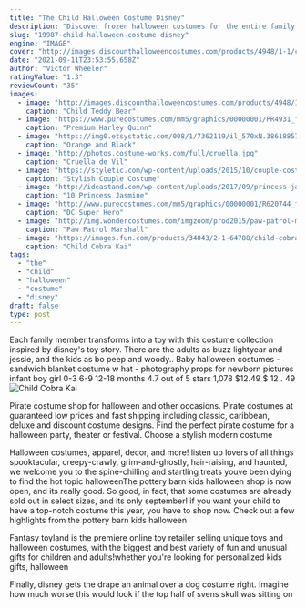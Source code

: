```yaml
---
title: "The Child Halloween Costume Disney"
description: "Discover frozen halloween costumes for the entire family at party city when it first debuted in 2013, disneys frozen became a worldwide sensation and an instant classic. Now you can celebrate the timeless tale and its sequel film with frozen costumes"
slug: "19987-child-halloween-costume-disney"
engine: "IMAGE"
cover: "http://images.discounthalloweencostumes.com/products/4948/1-1/child-teddy-bear-costume.jpg"
date: "2021-09-11T23:53:55.658Z"
author: "Victor Wheeler"
ratingValue: "1.3"
reviewCount: "35"
images:
  - image: "http://images.discounthalloweencostumes.com/products/4948/1-1/child-teddy-bear-costume.jpg"
    caption: "Child Teddy Bear"
  - image: "https://www.purecostumes.com/mm5/graphics/00000001/PR4931_full_1.jpg"
    caption: "Premium Harley Quinn"
  - image: "https://img0.etsystatic.com/008/1/7362119/il_570xN.386188570_ukyw.jpg"
    caption: "Orange and Black"
  - image: "http://photos.costume-works.com/full/cruella.jpg"
    caption: "Cruella de Vil"
  - image: "https://styletic.com/wp-content/uploads/2015/10/couple-costume-ideas/14-couple-costume-ideas.jpg"
    caption: "Stylish Couple Costume"
  - image: "http://ideastand.com/wp-content/uploads/2017/09/princess-jasmine-costume-diy/7-princess-jasmine-costume-diy-ideas.jpg"
    caption: "10 Princess Jasmine"
  - image: "http://www.purecostumes.com/mm5/graphics/00000001/R620744_full_1.jpg"
    caption: "DC Super Hero"
  - image: "http://img.wondercostumes.com/imgzoom/prod2015/paw-patrol-marshall-boy-costume.jpg"
    caption: "Paw Patrol Marshall"
  - image: "https://images.fun.com/products/34043/2-1-64788/child-cobra-kai-costume4.jpg"
    caption: "Child Cobra Kai"
tags:
  - "the"
  - "child"
  - "halloween"
  - "costume"
  - "disney"
draft: false
type: post
---
```


Each family member transforms into a toy with this costume collection inspired by disney's toy story. There are the adults as buzz lightyear and jessie, and the kids as bo peep and woody.. Baby halloween costumes - sandwich blanket costume w hat - photography props for newborn pictures infant boy girl 0-3 6-9 12-18 months 4.7 out of 5 stars 1,078 $12.49 $ 12 . 49
![Child Cobra Kai](https://images.fun.com/products/34043/2-1-64788/child-cobra-kai-costume4.jpg "Child Cobra Kai")

Pirate costume shop for halloween and other occasions. Pirate costumes at guaranteed low prices and fast shipping including classic, caribbean, deluxe and discount costume designs. Find the perfect pirate costume for a halloween party, theater or festival. Choose a stylish modern costume
<!--inArticleAds-->

<!--galleryOne-->

Halloween costumes, apparel, decor, and more! listen up lovers of all things spooktacular, creepy-crawly, grim-and-ghostly, hair-raising, and haunted, we welcome you to the spine-chilling and startling treats youve been dying to find  the hot topic halloweenThe pottery barn kids halloween shop is now open, and its really good. So good, in fact, that some costumes are already sold out in select sizes, and its only september! if you want your child to have a top-notch costume this year, you have to shop now. Check out a few highlights from the pottery barn kids halloween
<!--inArticleAds-->

<!--galleryTwo-->

Fantasy toyland is the premiere online toy retailer selling unique toys and halloween costumes, with the biggest and best variety of fun and unusual gifts for children and adults!whether you're looking for personalized kids gifts, halloween
<!--galleryThree-->

Finally, disney gets the drape an animal over a dog costume right. Imagine how much worse this would look if the top half of svens skull was sitting on